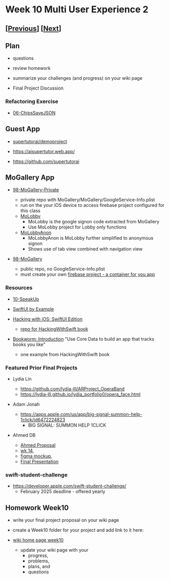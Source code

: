 # Week 10 Multi User Experience 2

## [[Previous](./09_multi.md)] [[Next](./11_proposal.md)]

## Plan

- questions

- review homework

- summarize your challenges (and progress) on your wiki page

- Final Project Discussion

### Refactoring Exercise

- [06-ChipsSaveJSON](https://github.com/molab-itp/06-ChipsSaveJSON)

## Guest App

- [supertutorai/demoproject](https://github.com/supertutorai/demoproject)

- https://aisupertutor.web.app/

- https://github.com/supertutorai

## MoGallery App

- [98-MoGallery-Private](https://github.com/molab-itp/98-MoGallery-Private)

  - private repo with MoGallery/MoGallery/GoogleService-Info.plist
  - run on the your iOS device to access firebase project configured for this class
  - [MoLobby](https://github.com/molab-itp/98-MoGallery-Private/tree/main/MoLobby)
    - MoLobby is the google signon code extracted from MoGallery
    - Use MoLobby project for Lobby only functions
  - [MoLobbyAnon](https://github.com/molab-itp/98-MoGallery-Private/tree/main/MoLobbyAnon)
    - MoLobbyAnon is MoLobby further simplified to anonymous signon
    - Shows use of tab view combined with navigation view

- [98-MoGallery](https://github.com/molab-itp/98-MoGallery)
  - public repo, no GoogleService-Info.plist
  - must create your own [firebase project - a container for you app](https://firebase.google.com/)

### Resources

- [10-SpeakUp](https://github.com/molab-itp/10-SpeakUp.git)

- [SwiftUI by Example](https://www.hackingwithswift.com/quick-start/swiftui)

- [Hacking with iOS: SwiftUI Edition](https://www.hackingwithswift.com/books/ios-swiftui)

  - [repo for HackingWithSwift book](https://github.com/twostraws/HackingWithSwift)

- [Bookworm: Introduction](https://www.hackingwithswift.com/books/ios-swiftui/bookworm-introduction) "Use Core Data to build an app that tracks books you like"
  - one example from HackingWithSwift book

### Featured Prior Final Projects

- Lydia Lin

  - https://github.com/lydia-lll/ARProject_OperaBand
  - https://lydia-lll.github.io/lydia_portfolio0/opera_face.html

- Adam Jonah

  <!-- - https://apps.apple.com/us/app/tutto-get-flirty/id6471154924
    - tuttO - get flirty! -->

  - https://apps.apple.com/us/app/big-signal-summon-help-1click/id6472224823
    - BIG SIGNAL: SUMMON HELP 1CLICK

- Ahmed DB
  - [Ahmed Proposal](https://github.com/molab-itp/content-2023-Fa/wiki/02-Ahmed-Dadabai)
  - [wk 14](https://github.com/Ahmed54123/Ahmed_molab-2023/tree/main/Final%20Assets),
  - [figma mockup](https://www.figma.com/file/pD43XutC2079OJenlvmMP1/Fridge?type=design&node-id=0-1&mode=design&t=GmVAiVgbJBCplJ14-0),
  - [Final Presentation](https://www.canva.com/design/DAF3maDvjZQ/9GW_SIBZTIrSAIPXfpAOEg/edit?utm_content=DAF3maDvjZQ&utm_campaign=designshare&utm_medium=link2&utm_source=sharebutton)

### swift-student-challenge

- https://developer.apple.com/swift-student-challenge/
  - February 2025 deadline - offered yearly

## Homework Week10

- write your final project proposal on your wiki page

- create a Week10 folder for your project and add link to it here:

- [wiki home page week10](https://github.com/molab-itp/content-2025-01/wiki#week-10-homework)

  - update your wiki page with your
    - progress,
    - problems,
    - plans, and
    - questions

